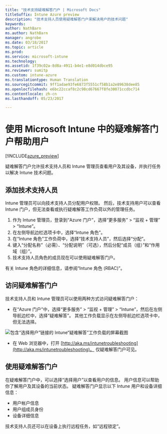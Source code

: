 ```yaml
---
title: "技术支持疑难解答门户 | Microsoft Docs"
titleSuffix: Intune Azure preview
description: "技术支持人员使用疑难解答门户来解决用户的技术问题"
keywords: 
author: NathBarn
ms.author: NathBarn
manager: angrobe
ms.date: 03/18/2017
ms.topic: article
ms.prod: 
ms.service: microsoft-intune
ms.technology: 
ms.assetid: 1f39c02a-8d8a-4911-b4e1-e8d014dbce95
ms.reviewer: sumitp
ms.custom: intune-azure
ms.translationtype: Human Translation
ms.sourcegitcommit: 9ff1adae93fe6873f5551cf58b1a2e89638dee85
ms.openlocfilehash: e6bc22ccaf8c2c98cd67667f8fe30071ccdbc714
ms.contentlocale: zh-cn
ms.lasthandoff: 05/23/2017

---
```

# <a name="help-users-with-the-troubleshooting-portal-in-microsoft-intune"></a>使用 Microsoft Intune 中的疑难解答门户帮助用户

[!INCLUDE[azure_preview](./includes/azure_preview.md)]

疑难解答门户允许技术支持人员和 Intune 管理员查看用户及其设备，并执行任务以解决 Intune 技术问题。

## <a name="add-help-desk-operators"></a>添加技术支持人员
Intune 管理员可以向技术支持人员分配用户权限。 然后，技术支持用户可以查看 Intune 门户，但无法查看或执行疑难解答工作负荷以外的管理任务。

1. 作为 Intune 管理员，登录到“Azure 门户”[](https:portal.azure.com)，选择“更多服务” > “监视 + 管理” > “Intune”。
2. 在左侧导航边栏选项卡中，选择“Intune 角色”。
3. 在“Intune 角色”工作负荷中，选择“技术支持人员”，然后选择“分配”。
4. 键入“分配名称”（必需）、“分配说明”（可选），然后分配“成员（组）”和“作用域（组）”。
5. 技术支持人员角色的成员现在可以使用疑难解答门户。

有关 Intune 角色的详细信息，请参阅“Intune 角色 (RBAC)”[](role-based-access-control.md)。

## <a name="access-the-troubleshooting-portal"></a>访问疑难解答门户

技术支持人员和 Intune 管理员可以使用两种方式访问疑难解答门户：
- 在“Azure 门户”[](https://portal.azure.com)中，选择“更多服务” > “监视 + 管理” > “Intune”，然后在左侧导航边栏中，选择“疑难解答”。 其他工作负载显示在左侧导航边栏选项卡中，但无法选择。

![包含“选择用户”链接的 Intune“疑难解答”工作负载的屏幕截图](media/help-desk-user.png)
- 在 Web 浏览器中，打开 [http://aka.ms/intunetroubleshooting](http://aka.ms/intunetroubleshooting)。 仅疑难解答门户可见。

## <a name="use-the-troubleshooting-portal"></a>使用疑难解答门户

在疑难解答门户中，可以选择“选择用户”以查看用户的信息。 用户信息可以帮助你了解用户及其设备的当前状态。 疑难解答门户显示以下 Intune 用户和设备详细信息：
- 用户帐户信息
- 用户组成员身份
- 设备详细信息

技术支持人员还可以在设备上执行远程任务，如“远程锁定”。

